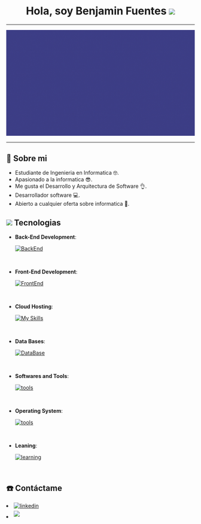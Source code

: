 <h1 align="center"><b>Hola, soy Benjamin Fuentes </b><img src="https://media.giphy.com/media/hvRJCLFzcasrR4ia7z/giphy.gif" width="35"></h1>

---

<p align="center">
  <img src="https://github.com/Benjamininfo/Image/blob/main/Banner%20Github.gif" alt="Banner">
</p>

---

## **🧮 Sobre mi**

- Estudiante de Ingenieria en Informatica 🤓.
- Apasionado a la informatica 😎.
- Me gusta el Desarrollo y Arquitectura de Software 👌.
- Desarrollador software 💻.
- Abierto a cualquier oferta sobre informatica 🙂.

## <img src="https://media2.giphy.com/media/QssGEmpkyEOhBCb7e1/giphy.gif?cid=ecf05e47a0n3gi1bfqntqmob8g9aid1oyj2wr3ds3mg700bl&rid=giphy.gif" width ="25"><b> Tecnologias</b>
<p align="center">
  
  - **Back-End Development**:
  
    [![BackEnd](https://skillicons.dev/icons?i=java,spring,python,django,kotlin)](https://skillicons.dev)

  <br>

  - **Front-End Development**:
    
    [![FrontEnd](https://skillicons.dev/icons?i=js,html,css,react,vite,bootstrap)](https://skillicons.dev)

   <br>

   - **Cloud Hosting**:
     
      [![My Skills](https://skillicons.dev/icons?i=aws)](https://skillicons.dev)
    
  <br>
   
   - **Data Bases**:
     
      [![DataBase](https://skillicons.dev/icons?i=mysql,postgres,firebase)](https://skillicons.dev)

  <br>

  - **Softwares and Tools**:
    
    [![tools](https://skillicons.dev/icons?i=postman,selenium,visualstudio,idea,androidstudio,docker,kubernetes,git,github)](https://skillicons.dev)

  <br>
  
  - **Operating System**:

    [![tools](https://skillicons.dev/icons?i=windows,ubuntu,kali)](https://skillicons.dev)
    
  <br>
  
  - **Leaning**:
    
    [![learning](https://skillicons.dev/icons?i=laravel,php,azure,redux,tailwind,nextjs)](https://skillicons.dev)

  <br>

  ## <b> ☎️ Contáctame </b>
  <li>
  <a href="https://www.linkedin.com/in/benjamin-fuentes-35637b25b" target="_blank">
  <img src="https://img.shields.io/badge/linkedin:  benjamin-%2300acee.svg?color=405DE6&style=for-the-badge&logo=linkedin&logoColor=white" alt=linkedin style="margin-bottom: 5px;"/>
  </a>
  </li>
  
  <li>
  <a href="mailto:b.fuentesinf@gmail.com" target="_blank">
  <img src="https://img.shields.io/badge/gmail:  b.fuentesinf@gmail.com-%23EA4335.svg?style=for-the-badge&logo=gmail&logoColor=white" t=mail style="margin-bottom: 5px;" />
  </a>
  </li>
  
</p>
